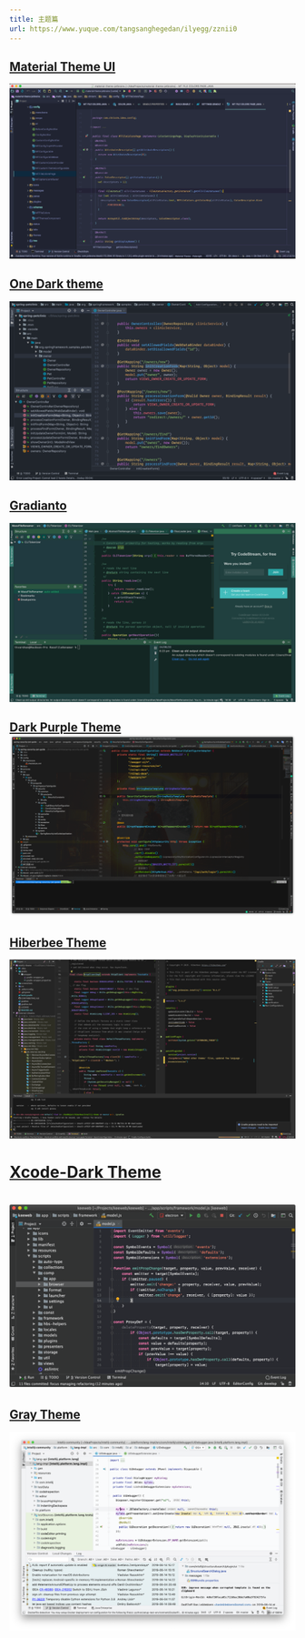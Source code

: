 ```yaml
---
title: 主题篇
url: https://www.yuque.com/tangsanghegedan/ilyegg/zznii0
---
```


<a name="Nis1v"></a>

## [Material Theme UI](https://plugins.jetbrains.com/plugin/8006-material-theme-ui/versions)

![](..\assets\zznii0\1607521878731-f33e772d-b384-4919-8e80-32f1776b1934.png) <a name="Zyhfy"></a>

## [One Dark theme](https://plugins.jetbrains.com/plugin/11938-one-dark-theme/versions)

![](..\assets\zznii0\1607521846530-58477132-4293-4698-b60f-f8cc0a24a4ca.png) <a name="YBDIn"></a>

## [Gradianto](https://plugins.jetbrains.com/plugin/12334-gradianto)

![](..\assets\zznii0\1607521833960-860da6c7-5fe1-4499-bfea-7250ffb16fde.png) <a name="O99ei"></a>

## [Dark Purple Theme](https://plugins.jetbrains.com/plugin/12100-dark-purple-theme/versions)![](..\assets\zznii0\1607521463647-63d18ed5-8cc9-46f6-ba32-8345df13e707.png)

<a name="f6cb96df"></a>

## [Hiberbee Theme](https://plugins.jetbrains.com/plugin/12118-hiberbee-theme/versions)

![](..\assets\zznii0\1607521809773-921a62b3-ca51-4049-a2ec-be28eee57928.png) <a name="Hkooj"></a>

# [Xcode-Dark Theme](https://plugins.jetbrains.com/plugin/13106-xcode-dark-theme/versions)

<a name="rTEnw"></a>

# ![](..\assets\zznii0\1607522032723-1ddce280-fcf9-4b47-aee6-3ddcff28036a.png)

<a name="yMsMk"></a>

## [Gray Theme](https://plugins.jetbrains.com/plugin/12103-gray-theme/versions)

![](..\assets\zznii0\1607521928293-0f172be5-85b6-44fc-838b-547cd39dcc63.png)
